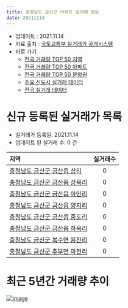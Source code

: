 ```yaml
---
title: 충청남도 금산군 아파트 실거래 정보
date: 20211114
---
```


* 업데이트 : 2021.11.14
* 자료 출처 : [국토교통부 실거래가 공개시스템](http://rt.molit.go.kr)
* 바로 가기
    * [전국 거래량 TOP 50 지역](https://apt-info.github.io/apt-trade-info/tr)
    * [전국 거래량 TOP 50 아파트](https://apt-info.github.io/apt-trade-info/ta)
    * [전국 거래량 TOP 50 분양권](https://apt-info.github.io/apt-trade-info/tb)
    * [주요 신도시 실거래 데이터](https://apt-info.github.io/apt-trade-info/newtown)
    * [전국 실거래 데이터](https://apt-info.github.io/apt-trade-info/all)



<script async src="https://pagead2.googlesyndication.com/pagead/js/adsbygoogle.js"></script>
<!-- 기본광고 -->
<ins class="adsbygoogle"
     style="display:block"
     data-ad-client="ca-pub-1142216861245946"
     data-ad-slot="4805727019"
     data-ad-format="auto"
     data-full-width-responsive="true"></ins>
<script>
     (adsbygoogle = window.adsbygoogle || []).push({});
</script>


# 신규 등록된 실거래가 목록

* 실거래가 등록일: 2021.11.14
* 업데이트 된 실거래 수: 0 건


|지역|실거래수|
|:---|:---:|
|[충청남도 금산군 금산읍 상리](https://apt-info.github.io/apt-trade-info/r1803)|0|
|[충청남도 금산군 금산읍 상옥리](https://apt-info.github.io/apt-trade-info/r1804)|0|
|[충청남도 금산군 금산읍 아인리](https://apt-info.github.io/apt-trade-info/r2922)|0|
|[충청남도 금산군 금산읍 양지리](https://apt-info.github.io/apt-trade-info/r3727)|0|
|[충청남도 금산군 금산읍 중도리](https://apt-info.github.io/apt-trade-info/r1802)|0|
|[충청남도 금산군 금산읍 하옥리](https://apt-info.github.io/apt-trade-info/r1806)|0|
|[충청남도 금산군 복수면 용진리](https://apt-info.github.io/apt-trade-info/r1807)|0|
|[충청남도 금산군 추부면 마전리](https://apt-info.github.io/apt-trade-info/r1805)|0|



<script async src="https://pagead2.googlesyndication.com/pagead/js/adsbygoogle.js"></script>
<!-- 기본광고 -->
<ins class="adsbygoogle"
     style="display:block"
     data-ad-client="ca-pub-1142216861245946"
     data-ad-slot="4805727019"
     data-ad-format="auto"
     data-full-width-responsive="true"></ins>
<script>
     (adsbygoogle = window.adsbygoogle || []).push({});
</script>


# 최근 5년간 거래량 추이


<div style="width:100%;">
    <canvas id="deal_progress" height="200"></canvas>
</div>

<script>
new Chart(document.getElementById("deal_progress"), {
    type: 'line',
    data: {
        labels: ['16.01','16.02','16.03','16.04','16.05','16.06','16.07','16.08','16.09','16.10','16.11','16.12','17.01','17.02','17.03','17.04','17.05','17.06','17.07','17.08','17.09','17.10','17.11','17.12','18.01','18.02','18.03','18.04','18.05','18.06','18.07','18.08','18.09','18.10','18.11','18.12','19.01','19.02','19.03','19.04','19.05','19.06','19.07','19.08','19.09','19.10','19.11','19.12','20.01','20.02','20.03','20.04','20.05','20.06','20.07','20.08','20.09','20.10','20.11','20.12','21.01','21.02','21.03','21.04','21.05','21.06','21.07','21.08','21.09','21.10','21.11'],
        datasets: [{
            label: '매매/분양권',
            data: [20,34,26,15,21,23,10,16,23,44,33,8,19,20,27,15,12,17,18,17,16,18,24,18,18,16,21,22,14,22,9,27,15,20,16,26,21,12,20,13,15,16,16,16,8,32,32,27,35,21,106,129,35,26,31,23,26,35,27,47,37,49,63,23,34,35,26,34,26,27,6],
            borderColor: "rgba(66, 133, 243, 1)",
            backgroundColor: "rgba(66, 133, 243, 0.05)",
            borderWidth: 1,
            pointRadius: 0,
            fill: false,
            lineTension: 0
        },{
            label: '전/월세',
            data: [28,21,18,11,12,15,18,12,11,9,6,10,5,14,18,16,32,9,16,9,12,7,12,9,13,6,16,11,10,4,13,6,11,13,5,10,9,6,11,13,40,7,9,10,8,22,14,5,11,6,9,12,8,7,6,6,2,7,8,8,4,9,8,8,16,10,9,7,2,6,0],
            borderColor: "rgba(255, 90, 0, 1)",
            backgroundColor: "rgba(255, 90, 0, 0.05)",
            borderWidth: 1,
            pointRadius: 0,
            fill: false,
            lineTension: 0
        },{
            label: '합계',
            data: [48,55,44,26,33,38,28,28,34,53,39,18,24,34,45,31,44,26,34,26,28,25,36,27,31,22,37,33,24,26,22,33,26,33,21,36,30,18,31,26,55,23,25,26,16,54,46,32,46,27,115,141,43,33,37,29,28,42,35,55,41,58,71,31,50,45,35,41,28,33,6],
            borderColor: "rgba(0, 0, 0, 1)",
            backgroundColor: "rgba(0, 0, 0, 0.03)",
            borderWidth: 0.1,
            pointRadius: 0,
            fill: true,
            lineTension: 0
        }
        ]
    },
    options: {
        responsive: true,
        title: {
            display: false
        },
        tooltips: {
            mode: 'index',
            intersect: false
        },
        hover: {
            mode: 'nearest',
            intersect: true
        },
        scales: {
            xAxes: [{
                display: true,
                scaleLabel: {
                    display: true,
                    labelString: '년/월'
                }
            }],
            yAxes: [{
                display: true,
                ticks: {
                    suggestedMin: 0,
                },
                scaleLabel: {
                    display: true,
                    labelString: '실거래 수'
                }
            }]
        }
    }
});

</script>


[![image](https://apt-info.github.io/images/2020-01-03-apt-trade-info/1024x500.png)](https://play.google.com/store/apps/details?id=com.aptinfo.apttradeinfo)


